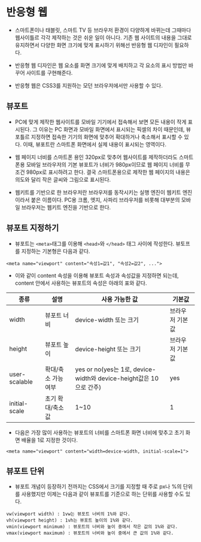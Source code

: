 # 반응형 웹

* 스마트폰이나 태블릿, 스마트 TV 등 브라우저 환경이 다양하게 바뀌는데 그때마다 웹사이틀르 각각 제작하는 것은 쉬운 일이 아니다. 기존 웹 사이트의 내용을 그대로 유지하면서 다양한 화면 크기에 맞게 표시하기 위해선 반응형 웹 디자인이 필요하다.

* 반응형 웹 디자인은 웹 요소를 화면 크기에 맞게 배치하고 각 요소의 표시 방법만 바꾸어 사이트를 구현해준다.

* 반응형 웹은 CSS3를 지원하는 모던 브라우저에서만 사용할 수 있다.

## 뷰포트

* PC에 맞게 제작한 웹사이트를 모바일 기기에서 접속해서 보면 모든 내용이 작게 표시된다. 그 이유는 PC 화면과 모바일 화면에서 표시되는 픽셀의 차이 때문인데, 뷰포틀르 지정하면 접속한 기기의 화면에 맞추어 확대하거나 축소해서 표시할 수 있다. 이때, 뷰포트란 스마트폰 화면에서 실제 내용이 표시되는 영역이다.

* 웹 페이지 너비를 스마트폰 용인 320px로 맞추어 웹사이트를 제작하더라도 스마트폰용 모바일 브라우저의 기본 뷰포트가 너비가 980px이므로 웹 페이지 너비를 무조건 980px로 표시하려고 한다. 결국 스마트폰용으로 제작한 웹 페이지의 내용은 의도와 달리 작은 글씨와 그림으로 표시된다. 

* 웹키트를 기반으로 한 브라우저란 브라우저를 동작시키는 실행 엔진이 웹키트 엔진이라서 붙은 이름이다. PC용 크롬, 엣지, 사파리 브라우저를 비롯해 대부분의 모바일 브라우저는 웹키트 엔진을 기반으로 한다.

## 뷰포트 지정하기

* 뷰포트는 ```<meta>```태그를 이용해 ```<head>```와 ```</head>``` 태그 사이에 작성한다. 뷰토프를 지정하는 기본형은 다음과 같다.

```
<meta name="viewport" content="속성1=값1", "속성2=값2", ...">
```

* 이와 같이 content 속성을 이용해 뷰포트 속성과 속성값을 지정하면 되는데, content 안에서 사용하는 뷰포트의 속성은 아래의 표와 같다.

| 종류 | 설명 | 사용 가능한 값 | 기본값 |
| ---- | ---- | ---- | ---- |
| width | 뷰포트 너비 | device-width 또는 크기 | 브라우저 기본값 | 
| height | 뷰포트 높이 | device-height 또는 크기 | 브라우저 기본값 | 
| user-scalable | 확대/축소 가능 여부 | yes or no(yes는 1로, device-width와 device-height값은 10으로 간주) | yes |
| initial-scale | 초기 확대/축소 값 | 1~10 | 1 |

* 다음은 가장 많이 사용하는 뷰포트의 너비를 스마트폰 화면 너비에 맞추고 초기 화면 배율을 1로 지정한 것이다.

```
<meta name="viewport" content="width=device-width, initial-scale=1">
```

## 뷰포트 단위

* 뷰포트 개념이 등장하기 전까지는 CSS에서 크기를 지정할 때 주로 px나 %의 단위를 사용했지만 이제는 다음과 같이 뷰포트를 기준으로 하는 단위를 사용할 수도 있다.

```
vw(viewport width) : 1vw는 뷰포트 너비의 1%와 같다.
vh(viewport height) : 1vh는 뷰포트 높이의 1%와 같다.
vmin(viewport minimum) : 뷰포트의 너비와 높이 중에서 작은 값의 1%와 같다.
vmax(viewport maximum) : 뷰포트의 너비와 높이 중에서 큰 값의 1%와 같다.
```
